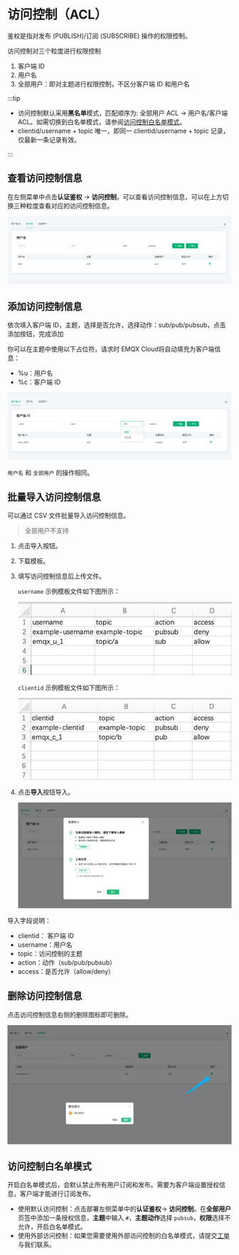 # 访问控制（ACL）

鉴权是指对发布 (PUBLISH)/订阅 (SUBSCRIBE) 操作的权限控制。

访问控制对三个粒度进行权限控制

1. 客户端 ID
2. 用户名
3. 全部用户：即对主题进行权限控制，不区分客户端 ID 和用户名

:::tip

- 访问控制默认采用**黑名单**模式，匹配顺序为: 全部用户 ACL  -> 用户名/客户端 ACL。如需切换到白名单模式，请参阅[访问控制白名单模式](#访问控制白名单模式)。 <br/>
- clientid/username + topic 唯一，即同一 clientid/username + topic 记录，仅最新一条记录有效。

:::

## 查看访问控制信息

在左侧菜单中点击**认证鉴权** -> **访问控制**，可以查看访问控制信息，可以在上方切换三种粒度查看对应的访问控制信息。

![view_acl](./_assets/view_acl.png)

## 添加访问控制信息

依次填入客户端 ID，主题，选择是否允许，选择动作：sub/pub/pubsub，点击添加按钮，完成添加

你可以在主题中使用以下占位符，请求时 EMQX Cloud将自动填充为客户端信息：

- %u：用户名
- %c：客户端 ID

![add_acl](./_assets/add_acl.png)

`用户名` 和 `全部用户` 的操作相同。

## 批量导入访问控制信息

可以通过 CSV 文件批量导入访问控制信息。

> 全部用户不支持

1. 点击导入按钮。
2. 下载模板。
3. 填写访问控制信息后上传文件。

   `username` 示例模板文件如下图所示：

   ![acl_username_csv](./_assets/acl_username_csv.png)

   `clientid` 示例模板文件如下图所示：

   ![acl_clientid_csv](./_assets/acl_clientid_csv.png)

4. 点击**导入**按钮导入。

   ![import_acl](./_assets/import_acl.png)

导入字段说明：

- clientid： 客户端 ID
- username：用户名
- topic：访问控制的主题
- action：动作（sub/pub/pubsub）
- access：是否允许（allow/deny）

## 删除访问控制信息

点击访问控制信息右侧的删除图标即可删除。

![delete_acl](./_assets/delete_acl.png)

## 访问控制白名单模式 

开启白名单模式后，会默认禁止所有用户订阅和发布。需要为客户端设置授权信息，客户端才能进行订阅发布。

- 使用默认访问控制：点击部署左侧菜单中的**认证鉴权**-> **访问控制**。在**全部用户**页签中添加一条授权信息，**主题**中输入 `#`，**主题动作**选择 `pubsub`，**权限**选择不允许，开启白名单模式。 
- 使用外部访问控制：如果您需要使用外部访问控制的白名单模式，请提交[工单](../feature/tickets.md)与我们联系。

